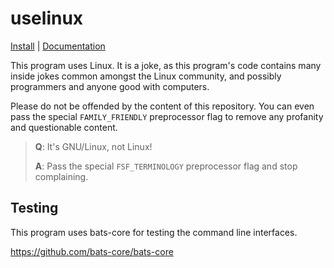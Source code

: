# uselinux
[Install](docs/INSTALL.md) | [Documentation](docs/README.md)

This program uses Linux. It is a joke, as this program's code contains
many inside jokes common amongst the Linux community, and possibly programmers
and anyone good with computers.

Please do not be offended by the content of this repository. You can even pass
the special `FAMILY_FRIENDLY` preprocessor flag to remove any profanity and
questionable content.


> **Q**: It's GNU/Linux, not Linux!
>
> **A**: Pass the special `FSF_TERMINOLOGY` preprocessor flag and stop complaining.

## Testing

This program uses bats-core for testing the command line interfaces.

https://github.com/bats-core/bats-core
